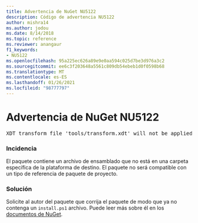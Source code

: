 ```yaml
---
title: Advertencia de NuGet NU5122
description: Código de advertencia NU5122
author: mishra14
ms.author: jodou
ms.date: 8/14/2018
ms.topic: reference
ms.reviewer: anangaur
f1_keywords:
- NU5122
ms.openlocfilehash: 95a225ec626a89e9e0aa594c025d7be3d976a3c2
ms.sourcegitcommit: ee6c3f203648a5561c809db54ebeb1d0f0598b68
ms.translationtype: MT
ms.contentlocale: es-ES
ms.lasthandoff: 01/26/2021
ms.locfileid: "98777797"
---
```

# <a name="nuget-warning-nu5122"></a>Advertencia de NuGet NU5122
<pre>XDT transform file 'tools/transform.xdt' will not be applied when the package is installed after the migration.</pre>

### <a name="issue"></a>Incidencia

El paquete contiene un archivo de ensamblado que no está en una carpeta específica de la plataforma de destino. El paquete no será compatible con un tipo de referencia de paquete de proyecto.


### <a name="solution"></a>Solución

Solicite al autor del paquete que corrija el paquete de modo que ya no contenga un `install.ps1` archivo. Puede leer más sobre él en los [documentos de NuGet](../../consume-packages/migrate-packages-config-to-package-reference.md).
